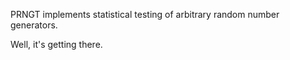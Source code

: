 PRNGT implements statistical testing of arbitrary random number generators.

Well, it's getting there.